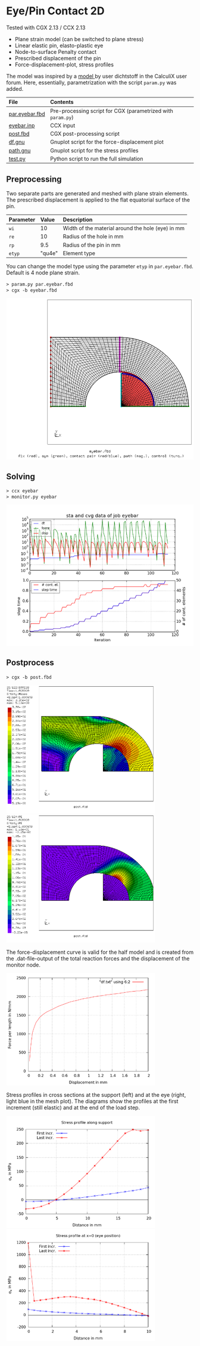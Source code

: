 # Eye/Pin Contact 2D
Tested with CGX 2.13 / CCX 2.13

+ Plane strain model (can be switched to plane stress)
+ Linear elastic pin, elasto-plastic eye
+ Node-to-surface Penalty contact
+ Prescribed displacement of the pin
+ Force-displacement-plot, stress profiles

The model was inspired by a  [model ](https://groups.yahoo.com/neo/groups/calculix/files/examples/eyebar%20with%20contact%20and%20nonlinear%20material/) by user dichtstoff in the CalculiX user forum. Here, essentially, parametrization with the script `param.py` was added.


 File                             | Contents                                    
 :-------------                   | :-------------                                
 [par.eyebar.fbd](par.eyebar.fbd) | Pre-processing script for CGX  (parametrized with `param.py`)  
 [eyebar.inp](eyebar.inp)         | CCX input
 [post.fbd](post.fbd)             | CGX post-processing script                 
 [df.gnu](df.gnu)                 | Gnuplot script for the force-displacement plot   
 [path.gnu](path.gnu)             | Gnuplot script for the stress profiles      
 [test.py](test.py)               | Python script to run the full simulation

## Preprocessing
Two separate parts are generated and meshed with plane strain elements.
The prescribed displacement is applied to the flat equatorial surface of the pin.

Parameter | Value  | Description
:--       | :--    | :---
`wi`      | 10     | Width of the material around the hole (eye) in mm
`re`      | 10     | Radius of the hole in mm
`rp`      | 9.5    | Radius of the pin in mm
`etyp`    | "qu4e" | Element type

You can change the model type using the parameter `etyp` in `par.eyebar.fbd`.
Default is 4 node plane strain.
```
> param.py par.eyebar.fbd
> cgx -b eyebar.fbd
```
<img src="mesh.png">

## Solving
```
> ccx eyebar
> monitor.py eyebar
```
<img src="eyebar.png" title="Convergence plot">

## Postprocess

```
> cgx -b post.fbd
```
<img src="SE.png" width="400" title="Equivalent stress"><img src="PE.png" width="400" title="Equivalent plastic strain">

The force-displacement curve is valid for the half model and is created from the .dat-file-output
of the total reaction forces and the displacement of the monitor node.

<img src="df.png" width="400" title="Force-displacement curve">

Stress profiles in cross sections at the support (left) and at the eye (right, light blue in the mesh plot). The diagrams show the profiles at the first increment (still elastic) and at the end of the load step.

<img src="SXX-fix.png" width="400" title="Stress profile at the support"><img src="SXX-path.png" width="400" title="Stress profile at x=0">
